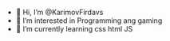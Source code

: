 - 👋 Hi, I’m @KarimovFirdavs
- 👀 I’m interested in Programming ang gaming
- 🌱 I’m currently learning css html JS
